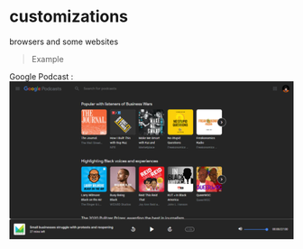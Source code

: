 # customizations
browsers and some websites

>Example

Google Podcast : ![Custom Dark Mode](https://github.com/thatshubham/customizations/blob/master/misc/sa.png?raw=true)


